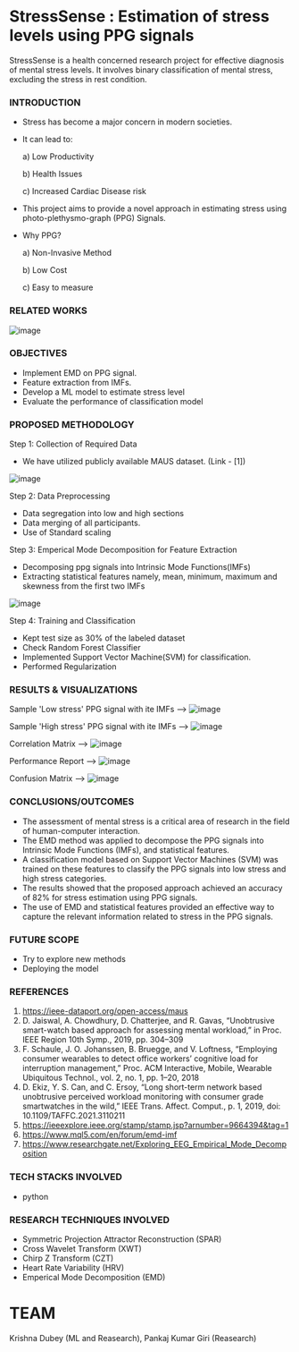 # StressSense : Estimation of stress levels using PPG signals

StressSense is a health concerned research project for effective diagnosis of mental stress levels. It involves binary classification of mental stress, excluding the stress in rest condition.

### INTRODUCTION
- Stress has become a major concern in modern societies.
   
- It can lead to:
  
  a) Low Productivity

  b) Health Issues
  
  c) Increased Cardiac Disease risk
   
- This project aims to provide a novel approach in estimating stress using photo-plethysmo-graph (PPG) Signals.
   
- Why PPG?
  
  a) Non-Invasive Method

  b) Low Cost

  c) Easy to measure

### RELATED WORKS

![image](https://github.com/KD-Blitz/StressSense/assets/118080140/71a42a67-b839-412d-bb2c-ae9fce43477f)

### OBJECTIVES
- Implement EMD on PPG signal.
- Feature extraction from IMFs.
- Develop a ML model to estimate stress level 
- Evaluate the performance of classification model

### PROPOSED METHODOLOGY
Step 1: Collection of Required Data
- We have utilized publicly available MAUS dataset. (Link - [1])

![image](https://github.com/KD-Blitz/StressSense/assets/118080140/10caafc7-7a77-4184-9907-a69f42656a7b)

Step 2: Data Preprocessing
- Data segregation into low and high sections
- Data merging of all participants.
- Use of Standard scaling

Step 3: Emperical Mode Decomposition for Feature Extraction
- Decomposing ppg signals into Intrinsic Mode Functions(IMFs)
- Extracting statistical features namely, mean, minimum, maximum and skewness from the first two IMFs

![image](https://github.com/KD-Blitz/StressSense/assets/118080140/421f3d2d-fba2-46a6-a63b-e0a2556449a4)

Step 4: Training and Classification
- Kept test size as 30% of the labeled dataset
- Check Random Forest Classifier
- Implemented Support Vector Machine(SVM) for classification.
- Performed Regularization

### RESULTS & VISUALIZATIONS
Sample 'Low stress' PPG signal with ite IMFs -->
![image](https://github.com/KD-Blitz/StressSense/assets/118080140/fb0a48d7-63c1-4097-bd51-1c5141c5b540)

Sample 'High stress' PPG signal with ite IMFs -->
![image](https://github.com/KD-Blitz/StressSense/assets/118080140/41ee361e-9071-4e18-ab9a-3bdbc095f0d1)

Correlation Matrix -->
![image](https://github.com/KD-Blitz/StressSense/assets/118080140/dc3146e8-1820-409f-9844-6051712da2c0)

Performance Report -->
![image](https://github.com/KD-Blitz/StressSense/assets/118080140/95b6add9-75e9-4ee4-98b2-957cf6e1539e)

Confusion Matrix -->
![image](https://github.com/KD-Blitz/StressSense/assets/118080140/ff152121-bf9d-42b8-a54d-af44cf07a34c)

### CONCLUSIONS/OUTCOMES
- The assessment of mental stress is a critical area of research in the field of human-computer interaction.
- The EMD method was applied to decompose the PPG signals into Intrinsic Mode Functions (IMFs), and statistical features.
- A classification model based on Support Vector Machines (SVM) was trained on these features to classify the PPG signals into low stress and high stress categories.
- The results showed that the proposed approach achieved an accuracy of 82% for stress estimation using PPG signals. 
- The use of EMD and statistical features provided an effective way to capture the relevant information related to stress in the PPG signals.

### FUTURE SCOPE
- Try to explore new methods 
- Deploying the model

### REFERENCES
1) https://ieee-dataport.org/open-access/maus
2) D. Jaiswal, A. Chowdhury, D. Chatterjee, and R. Gavas, “Unobtrusive smart-watch based approach for assessing mental workload,” in Proc. IEEE Region 10th Symp., 2019, pp. 304–309
3) F. Schaule, J. O. Johanssen, B. Bruegge, and V. Loftness, “Employing consumer wearables to detect office workers’ cognitive load for interruption management,” Proc. ACM Interactive, Mobile, Wearable Ubiquitous Technol., vol. 2, no. 1, pp. 1–20, 2018
4) D. Ekiz, Y. S. Can, and C. Ersoy, “Long short-term network based unobtrusive perceived workload monitoring with consumer grade smartwatches in the wild,” IEEE Trans. Affect. Comput., p. 1, 2019, doi: 10.1109/TAFFC.2021.3110211
5) https://ieeexplore.ieee.org/stamp/stamp.jsp?arnumber=9664394&tag=1
6) https://www.mql5.com/en/forum/emd-imf
7) https://www.researchgate.net/Exploring_EEG_Empirical_Mode_Decomposition

### TECH STACKS INVOLVED
- python

### RESEARCH TECHNIQUES INVOLVED
- Symmetric Projection Attractor Reconstruction (SPAR)
- Cross Wavelet Transform (XWT)
- Chirp Z Transform (CZT)
- Heart Rate Variability (HRV) 
- Emperical Mode Decomposition (EMD)

# TEAM
Krishna Dubey (ML and Reasearch), Pankaj Kumar Giri (Reasearch)
